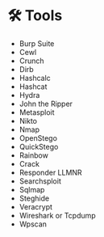# 🛠 Tools

* Burp Suite
* Cewl
* Crunch
* Dirb
* Hashcalc
* Hashcat
* Hydra
* John the Ripper
* Metasploit
* Nikto
* Nmap
* OpenStego
* QuickStego
* Rainbow
* Crack
* Responder LLMNR
* Searchsploit
* Sqlmap
* Steghide
* Veracrypt
* Wireshark or Tcpdump
* Wpscan
